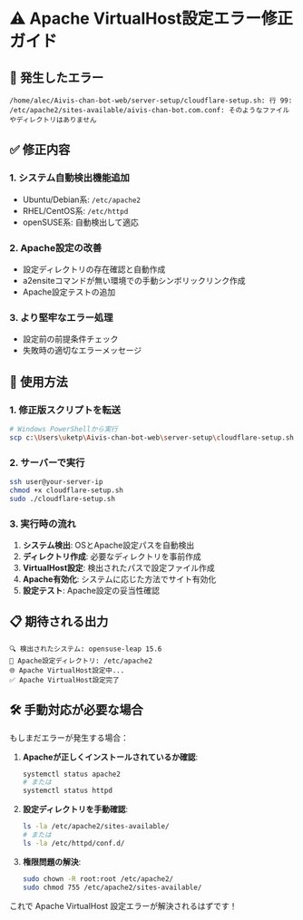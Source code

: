 # ⚠️ Apache VirtualHost設定エラー修正ガイド

## 🔧 発生したエラー
```
/home/alec/Aivis-chan-bot-web/server-setup/cloudflare-setup.sh: 行 99: /etc/apache2/sites-available/aivis-chan-bot.com.conf: そのようなファイルやディレクトリはありません
```

## ✅ 修正内容

### 1. システム自動検出機能追加
- Ubuntu/Debian系: `/etc/apache2`
- RHEL/CentOS系: `/etc/httpd`
- openSUSE系: 自動検出して適応

### 2. Apache設定の改善
- 設定ディレクトリの存在確認と自動作成
- a2ensiteコマンドが無い環境での手動シンボリックリンク作成
- Apache設定テストの追加

### 3. より堅牢なエラー処理
- 設定前の前提条件チェック
- 失敗時の適切なエラーメッセージ

## 🚀 使用方法

### 1. 修正版スクリプトを転送
```bash
# Windows PowerShellから実行
scp c:\Users\uketp\Aivis-chan-bot-web\server-setup\cloudflare-setup.sh user@your-server-ip:/home/user/
```

### 2. サーバーで実行
```bash
ssh user@your-server-ip
chmod +x cloudflare-setup.sh
sudo ./cloudflare-setup.sh
```

### 3. 実行時の流れ
1. **システム検出**: OSとApache設定パスを自動検出
2. **ディレクトリ作成**: 必要なディレクトリを事前作成
3. **VirtualHost設定**: 検出されたパスで設定ファイル作成
4. **Apache有効化**: システムに応じた方法でサイト有効化
5. **設定テスト**: Apache設定の妥当性確認

## 📋 期待される出力
```
🔍 検出されたシステム: opensuse-leap 15.6
📁 Apache設定ディレクトリ: /etc/apache2
🌐 Apache VirtualHost設定中...
✅ Apache VirtualHost設定完了
```

## 🛠️ 手動対応が必要な場合

もしまだエラーが発生する場合：

1. **Apacheが正しくインストールされているか確認**:
   ```bash
   systemctl status apache2
   # または
   systemctl status httpd
   ```

2. **設定ディレクトリを手動確認**:
   ```bash
   ls -la /etc/apache2/sites-available/
   # または
   ls -la /etc/httpd/conf.d/
   ```

3. **権限問題の解決**:
   ```bash
   sudo chown -R root:root /etc/apache2/
   sudo chmod 755 /etc/apache2/sites-available/
   ```

これで Apache VirtualHost 設定エラーが解決されるはずです！

